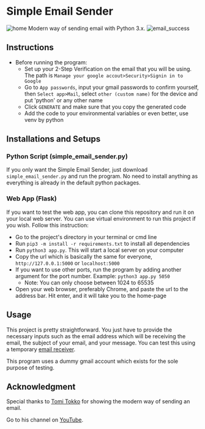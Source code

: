 # Simple Email Sender
![![home](./images/home.png)](https://github.com/Lorddickenstein/EmailSender)
Modern way of sending email with Python 3.x.
![![email_success](./images/email.success)](https://github.com/Lorddickenstein/EmailSender)

## Instructions
- Before running the program:
	- Set up your 2-Step Verification on the email that you will be using. The path is
	`Manage your google accout>Security>Signin in to Google`
	- Go to `App passwords`, input your gmail passwords to confirm yourself, then `Select app>Mail`, select `other (custom name)` for the device and put 'python' or any other name
	- Click `GENERATE` and make sure that you copy the generated code
	- Add the code to your environmental variables or even better, use venv by python

## Installations and Setups

### Python Script (simple_email_sender.py)
If you only want the Simple Email Sender, just download `simple_email_sender.py` and run the program. No need to install anything as everything is already in the default python packages.

### Web App (Flask)
If you want to test the web app, you can clone this repository and run it on your local web server. You can use virtual environment to run this project if you wish. Follow this instruction:
- Go to the project's directory in your terminal or cmd line
- Run `pip3 -m install -r requirements.txt` to install all dependencies
- Run `python3 app.py`. This will start a local server on your computer
- Copy the url which is basically the same for everyone, `http://127.0.0.1:5000` or `localhost:5000`
- If you want to use other ports, run the program by adding another argument for the port number. Example: `python3 app.py 5050`
	- Note: You can only choose between 1024 to 65535
- Open your web browser, preferably Chrome, and paste the url to the address bar. Hit enter, and it will take you to the home-page

## Usage
This project is pretty straightforward. You just have to provide the necessary inputs such as the email address which will be receiving the email, the subject of your email, and your message. You can test this using a temporary [email receiver](temp-mail.org). 

This program uses a dummy gmail account which exists for the sole purpose of testing.

## Acknowledgment
Special thanks to [Tomi Tokko](https://github.com/tomitokko) for showing the modern way of sending an email.

Go to his channel on [YouTube](https://www.youtube.com/c/CodeWithTomi).